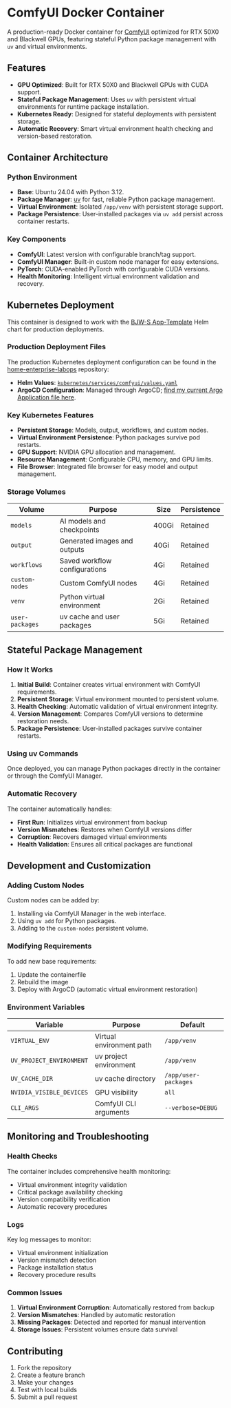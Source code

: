 # ComfyUI Docker Container

A production-ready Docker container for [ComfyUI](https://github.com/comfyanonymous/ComfyUI) optimized for RTX 50X0 and Blackwell GPUs, featuring stateful Python package management with `uv` and virtual environments.

## Features

- **GPU Optimized**: Built for RTX 50X0 and Blackwell GPUs with CUDA support.
- **Stateful Package Management**: Uses `uv` with persistent virtual environments for runtime package installation.
- **Kubernetes Ready**: Designed for stateful deployments with persistent storage.
- **Automatic Recovery**: Smart virtual environment health checking and version-based restoration.

## Container Architecture

### Python Environment

- **Base**: Ubuntu 24.04 with Python 3.12.
- **Package Manager**: [uv](https://github.com/astral-sh/uv) for fast, reliable Python package management.
- **Virtual Environment**: Isolated `/app/venv` with persistent storage support.
- **Package Persistence**: User-installed packages via `uv add` persist across container restarts.

### Key Components

- **ComfyUI**: Latest version with configurable branch/tag support.
- **ComfyUI Manager**: Built-in custom node manager for easy extensions.
- **PyTorch**: CUDA-enabled PyTorch with configurable CUDA versions.
- **Health Monitoring**: Intelligent virtual environment validation and recovery.

## Kubernetes Deployment

This container is designed to work with the [BJW-S App-Template](https://github.com/bjw-s-labs/helm-charts/tree/main/charts/library/common) Helm chart for production deployments.

### Production Deployment Files

The production Kubernetes deployment configuration can be found in the [home-enterprise-labops](https://github.com/danmanners/home-enterprise-labops) repository:

- **Helm Values**: [`kubernetes/services/comfyui/values.yaml`](https://github.com/danmanners/home-enterprise-labops/tree/main/kubernetes/services/comfyui/values.yaml)
- **ArgoCD Configuration**: Managed through ArgoCD; [find my current Argo Application file here](https://github.com/GoodMannersHosting/home-enterprise-labops/blob/main/kubernetes/applications/comfyui.yaml).

### Key Kubernetes Features

- **Persistent Storage**: Models, output, workflows, and custom nodes.
- **Virtual Environment Persistence**: Python packages survive pod restarts.
- **GPU Support**: NVIDIA GPU allocation and management.
- **Resource Management**: Configurable CPU, memory, and GPU limits.
- **File Browser**: Integrated file browser for easy model and output management.

### Storage Volumes

| Volume          | Purpose                       | Size  | Persistence |
| --------------- | ----------------------------- | ----- | ----------- |
| `models`        | AI models and checkpoints     | 400Gi | Retained    |
| `output`        | Generated images and outputs  | 40Gi  | Retained    |
| `workflows`     | Saved workflow configurations | 4Gi   | Retained    |
| `custom-nodes`  | Custom ComfyUI nodes          | 4Gi   | Retained    |
| `venv`          | Python virtual environment    | 2Gi   | Retained    |
| `user-packages` | uv cache and user packages    | 5Gi   | Retained    |

## Stateful Package Management

### How It Works

1. **Initial Build**: Container creates virtual environment with ComfyUI requirements.
2. **Persistent Storage**: Virtual environment mounted to persistent volume.
3. **Health Checking**: Automatic validation of virtual environment integrity.
4. **Version Management**: Compares ComfyUI versions to determine restoration needs.
5. **Package Persistence**: User-installed packages survive container restarts.

### Using uv Commands

Once deployed, you can manage Python packages directly in the container or through the ComfyUI Manager.

### Automatic Recovery

The container automatically handles:

- **First Run**: Initializes virtual environment from backup
- **Version Mismatches**: Restores when ComfyUI versions differ
- **Corruption**: Recovers damaged virtual environments
- **Health Validation**: Ensures all critical packages are functional

## Development and Customization

### Adding Custom Nodes

Custom nodes can be added by:

1. Installing via ComfyUI Manager in the web interface.
2. Using `uv add` for Python packages.
3. Adding to the `custom-nodes` persistent volume.

### Modifying Requirements

To add new base requirements:

1. Update the containerfile
2. Rebuild the image
3. Deploy with ArgoCD (automatic virtual environment restoration)

### Environment Variables

| Variable                 | Purpose                  | Default              |
| ------------------------ | ------------------------ | -------------------- |
| `VIRTUAL_ENV`            | Virtual environment path | `/app/venv`          |
| `UV_PROJECT_ENVIRONMENT` | uv project environment   | `/app/venv`          |
| `UV_CACHE_DIR`           | uv cache directory       | `/app/user-packages` |
| `NVIDIA_VISIBLE_DEVICES` | GPU visibility           | `all`                |
| `CLI_ARGS`               | ComfyUI CLI arguments    | `--verbose=DEBUG`    |

## Monitoring and Troubleshooting

### Health Checks

The container includes comprehensive health monitoring:

- Virtual environment integrity validation
- Critical package availability checking
- Version compatibility verification
- Automatic recovery procedures

### Logs

Key log messages to monitor:

- Virtual environment initialization
- Version mismatch detection
- Package installation status
- Recovery procedure results

### Common Issues

1. **Virtual Environment Corruption**: Automatically restored from backup
2. **Version Mismatches**: Handled by automatic restoration
3. **Missing Packages**: Detected and reported for manual intervention
4. **Storage Issues**: Persistent volumes ensure data survival

## Contributing

1. Fork the repository
2. Create a feature branch
3. Make your changes
4. Test with local builds
5. Submit a pull request
